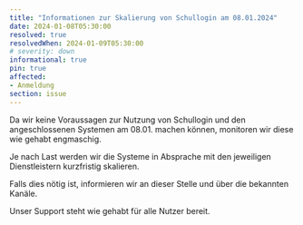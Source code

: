 ```yaml
---
title: "Informationen zur Skalierung von Schullogin am 08.01.2024"
date: 2024-01-08T05:30:00
resolved: true
resolvedWhen: 2024-01-09T05:30:00
# severity: down
informational: true
pin: true 
affected:
- Anmeldung
section: issue
---
```


Da wir keine Voraussagen zur Nutzung von Schullogin und den angeschlossenen Systemen am 08.01. machen können, monitoren wir diese wie gehabt engmaschig.

Je nach Last werden wir die Systeme in Absprache mit den jeweiligen Dienstleistern kurzfristig skalieren.
 
Falls dies nötig ist, informieren wir an dieser Stelle und über die bekannten Kanäle.

Unser Support steht wie gehabt für alle Nutzer bereit.

